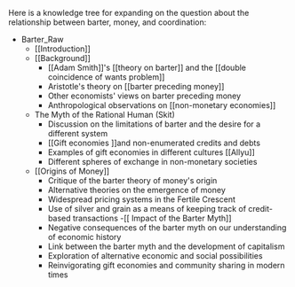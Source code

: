 Here is a knowledge tree for expanding on the question about the relationship between barter, money, and coordination:

- Barter_Raw
  - [[Introduction]]
  - [[Background]]
    - [[Adam Smith]]'s [[theory on barter]] and the [[double coincidence of wants problem]]
    - Aristotle's theory on [[barter preceding money]]
    - Other economists' views on barter preceding money
    - Anthropological observations on [[non-monetary economies]]
  - The Myth of the Rational Human (Skit)
    - Discussion on the limitations of barter and the desire for a different system
    - [[Gift economies ]]and non-enumerated credits and debts
    - Examples of gift economies in different cultures [[Allyu]]
    - Different spheres of exchange in non-monetary societies
  - [[Origins of Money]]
    - Critique of the barter theory of money's origin
    - Alternative theories on the emergence of money
    - Widespread pricing systems in the Fertile Crescent
    - Use of silver and grain as a means of keeping track of credit-based transactions
  -[[ Impact of the Barter Myth]]
    - Negative consequences of the barter myth on our understanding of economic history
    - Link between the barter myth and the development of capitalism
    - Exploration of alternative economic and social possibilities
    - Reinvigorating gift economies and community sharing in modern times

